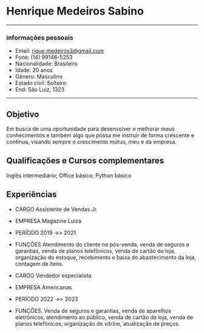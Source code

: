 # Henrique Medeiros Sabino 
---

### informações pessoais
- Email: rique.medeiros3@gmail.com
- Fone: (14) 99146-5253
- Nacionalidade: Brasileiro 
- Idade: 20 anos 
- Gênero: Masculino
- Estado civil: Solteiro
- End: São Luiz, 1323

---

## Objetivo

Em busca de uma oportunidade para desenvolver e melhorar meus
conhecimentos e também algo que possa me instruir de forma crescente e 
contínua, visando sempre o crescimento mútuo, meu e da empresa. 


## Qualificações e Cursos complementares

Inglês intermediário; Office básico; Python básico



## Experiências

- CARGO       Assistente de Vendas Jr.
- EMPRESA     Magazine Luiza
- PERÍODO     2019 ->> 2021
- FUNÇÕES     Atendimento do cliente no pós-venda, venda de seguros e garantias, 
              venda de planos telefônicos, venda de cartão da loja, organização do estoque, 
              recebimento e baixa do abastecimento da loja, contagem de itens.


- CARGO       Vendedor especialista
- EMPRESA     Americanas
- PERÍODO     2022 ->> 2023
- FUNÇÕES.    Venda de seguros e garantias, venda de aparelhos eletrônicos,
              atendimento ao público, venda de cartão da loja, venda de planos telefônicos,
              organização de vitrine, atualização de preços.

